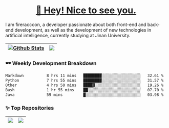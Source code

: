 <h1 align="center"><a href="https://blog.raccooncc.top">👋 Hey! Nice to see you.</a></h1>

I am fireraccoon, a developer passionate about both front-end and back-end development, as well as the development of new technologies in artificial intelligence, currently studying at Jinan University.

| <a href="#"><img src="https://github-readme-stats.raccooncc.top/api?username=fireraccoon&show_icons=true&include_all_commits=true&theme=buefy&hide_border=true" alt="Github Stats" /></a> | <a href="#"><img src="https://github-readme-stats.raccooncc.top/api/top-langs/?username=fireraccoon&layout=compact&theme=buefy&hide_border=true" /></a> |
| --- | --- |

### 🕶 Weekly Development Breakdown

<!--START_SECTION:waka-->

```txt
Markdown          8 hrs 11 mins   ████████░░░░░░░░░░░░░░░░░   32.61 %
Python            7 hrs 55 mins   ████████░░░░░░░░░░░░░░░░░   31.57 %
Other             4 hrs 50 mins   ████▓░░░░░░░░░░░░░░░░░░░░   19.26 %
Bash              1 hr 55 mins    ██░░░░░░░░░░░░░░░░░░░░░░░   07.70 %
Java              59 mins         █░░░░░░░░░░░░░░░░░░░░░░░░   03.98 %
```

<!--END_SECTION:waka-->

### ✨ Top Repositories

| <a href="https://github.com/fireraccoon/AdvVis-CNN"><img src="https://github-readme-stats.raccooncc.top/api/pin/?username=fireraccoon&repo=AdvVis-CNN&theme=buefy&hide_border=true" /></a> | <a href="https://github.com/fireraccoon/leetcode-solutions"><img src="https://github-readme-stats.raccooncc.top/api/pin/?username=fireraccoon&repo=leetcode-solutions&theme=buefy&hide_border=true" /></a> |
| --- | --- |
